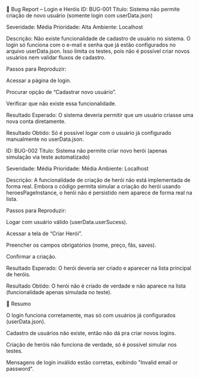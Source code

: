 🐞 Bug Report – Login e Heróis
ID: BUG-001
Título: Sistema não permite criação de novo usuário (somente login com userData.json)

Severidade: Média
Prioridade: Alta
Ambiente: Localhost

Descrição:
Não existe funcionalidade de cadastro de usuário no sistema. O login só funciona com o e-mail e senha que já estão configurados no arquivo userData.json. Isso limita os testes, pois não é possível criar novos usuários nem validar fluxos de cadastro.

Passos para Reproduzir:

Acessar a página de login.

Procurar opção de “Cadastrar novo usuário”.

Verificar que não existe essa funcionalidade.

Resultado Esperado:
O sistema deveria permitir que um usuário criasse uma nova conta diretamente.

Resultado Obtido:
Só é possível logar com o usuário já configurado manualmente no userData.json.

ID: BUG-002
Título: Sistema não permite criar novo herói (apenas simulação via teste automatizado)

Severidade: Média
Prioridade: Média
Ambiente: Localhost

Descrição:
A funcionalidade de criação de herói não está implementada de forma real. Embora o código permita simular a criação do herói usando heroesPageInstance, o herói não é persistido nem aparece de forma real na lista.

Passos para Reproduzir:

Logar com usuário válido (userData.userSucess).

Acessar a tela de “Criar Herói”.

Preencher os campos obrigatórios (nome, preço, fãs, saves).

Confirmar a criação.

Resultado Esperado:
O herói deveria ser criado e aparecer na lista principal de heróis.

Resultado Obtido:
O herói não é criado de verdade e não aparece na lista (funcionalidade apenas simulada no teste).

🎯 Resumo

O login funciona corretamente, mas só com usuários já configurados (userData.json).

Cadastro de usuários não existe, então não dá pra criar novos logins.

Criação de heróis não funciona de verdade, só é possível simular nos testes.

Mensagens de login inválido estão corretas, exibindo "Invalid email or password".
